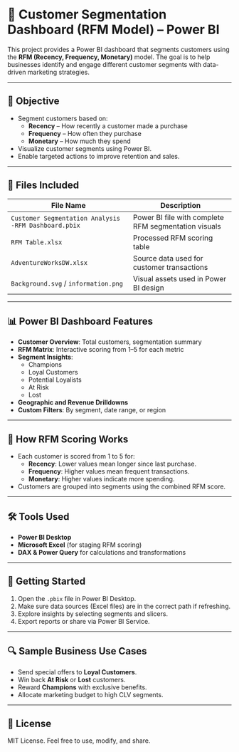 # 👥 Customer Segmentation Dashboard (RFM Model) – Power BI

This project provides a Power BI dashboard that segments customers using the **RFM (Recency, Frequency, Monetary)** model. The goal is to help businesses identify and engage different customer segments with data-driven marketing strategies.

---

## 📌 Objective

- Segment customers based on:
  - **Recency** – How recently a customer made a purchase
  - **Frequency** – How often they purchase
  - **Monetary** – How much they spend
- Visualize customer segments using Power BI.
- Enable targeted actions to improve retention and sales.

---

## 📁 Files Included

| File Name                                    | Description                                           |
|---------------------------------------------|-------------------------------------------------------|
| `Customer Segmentation Analysis -RFM Dashboard.pbix` | Power BI file with complete RFM segmentation visuals |
| `RFM Table.xlsx`                             | Processed RFM scoring table                          |
| `AdventureWorksDW.xlsx`                      | Source data used for customer transactions           |
| `Background.svg` / `information.png`         | Visual assets used in Power BI design                |

---

## 📊 Power BI Dashboard Features

- **Customer Overview**: Total customers, segmentation summary
- **RFM Matrix**: Interactive scoring from 1–5 for each metric
- **Segment Insights**:
  - Champions
  - Loyal Customers
  - Potential Loyalists
  - At Risk
  - Lost
- **Geographic and Revenue Drilldowns**
- **Custom Filters**: By segment, date range, or region

---

## 🧮 How RFM Scoring Works

- Each customer is scored from 1 to 5 for:
  - **Recency**: Lower values mean longer since last purchase.
  - **Frequency**: Higher values mean frequent transactions.
  - **Monetary**: Higher values indicate more spending.
- Customers are grouped into segments using the combined RFM score.

---

## 🛠️ Tools Used

- **Power BI Desktop**
- **Microsoft Excel** (for staging RFM scoring)
- **DAX & Power Query** for calculations and transformations

---

## 🚀 Getting Started

1. Open the `.pbix` file in Power BI Desktop.
2. Make sure data sources (Excel files) are in the correct path if refreshing.
3. Explore insights by selecting segments and slicers.
4. Export reports or share via Power BI Service.

---

## 🔍 Sample Business Use Cases

- Send special offers to **Loyal Customers**.
- Win back **At Risk** or **Lost** customers.
- Reward **Champions** with exclusive benefits.
- Allocate marketing budget to high CLV segments.

---


## 📜 License

MIT License. Feel free to use, modify, and share.
